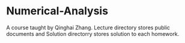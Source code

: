 # Numerical-Analysis
A course taught by Qinghai Zhang. Lecture directory stores public documents and Solution directorry stores solution to each homework.
